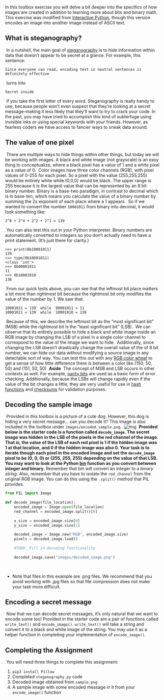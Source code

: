 In this toolbox exercise you will delve a bit deeper into the specifics of how images are created in addition to learning more about bits and binary math. This exercise was modified from [Interactive Python](http://interactivepython.org/runestone/static/everyday/2013/03/1_steganography.html), though this version encodes an image into another image instead of ASCII text.
​
## What is steganography?
​
In a nutshell, the main goal of [steganography](https://en.wikipedia.org/wiki/Steganography) is to hide information within data that doesn’t appear to be secret at a glance. For example, this sentence:
​
```
Since everyone can read, encoding text in neutral sentences is definitely effective
```
​
turns into
​
```
Secret inside
```
​
if you take the first letter of every word. Steganography is really handy to use, because people won’t even suspect that they’re looking at a secret message–making it less likely that they’ll want to try to crack your code. In the past, you may have tried to accomplish this kind of subterfuge using invisible inks or using special keywords with your friends. However, as fearless coders we have access to fancier ways to sneak data around.
​
## The value of one pixel
​
There are multiple ways to hide things within other things, but today we will be working with images. A black and white image (not grayscale) is an easy thing to conceptualize, where a black pixel has a value of 1 and a white pixel as a value of 0.
​
Color images have three color channels (RGB), with pixel values of 0-255 for each pixel. So a pixel with the value (255,255,255) would be entirely white while (0,0,0) would be black. The upper range is 255 because it is the largest value that can be represented by an 8 bit binary number. Binary is a base-two paradigm, in contrast to decimal which is in base-ten, which means you calculate the value of a binary number by summing the 2s exponent of each place where a 1 appears.
​
So if we wanted to convert the number `10001011` from binary into decimal, it would look something like:
​
```
2^8 + 2^4 + 2^2 + 2^1 = 139
```
​
You can also test this out in your Python interpreter. Binary numbers are automatically converted to integers so you don’t actually need to have a print statement. (It’s just there for clarity.)
​
```
>>> print(0b10001011)
139
>>> type(0b10001011)
<class 'int'>
>>> 0b00001011
11
>>> 0b10001010
138
```
​
From our quick tests above, you can see that the leftmost bit place matters a lot more than rightmost bit because the rightmost bit only modifies the value of the number by 1. We saw that:
​
```
10001011 = 139` while `00001011 = 11
10001011 = 139` while `10001010 = 138
```
​
Because of this, we describe the leftmost bit as the “most significant bit” (MSB) while the rightmost bit is the “least significant bit” (LSB).
​
We can observe that its entirely possible to hide a black and white image inside an RGB image by changing the LSB of a pixel in a single color channel to correspond to the value of the image we want to hide.
​
Additionally, since changing the LSB doesn’t drastically change the overall value of the of 8 bit number, we can hide our data without modifying a source image in any detectable sort of way. You can test this out with any [RGB color wheel](http://www.colorspire.com/rgb-color-wheel/) to get a sense of how little difference there is between a color like (150, 50, 50) and (151, 50, 50)
​
**Aside**
​
The concept of MSB and LSB occurs in other contexts as well. For example, [parity bits](https://en.wikipedia.org/wiki/Parity_bit) are used as a basic form of error checking. Additionally, because the LSBs will change rapidly even if the value of the bit changes a little, they are very useful for use in [hash functions](https://en.wikipedia.org/wiki/Hash_function) and [checksums](https://en.wikipedia.org/wiki/Checksum) for validation purposes.
​
## Decoding the sample image
​
Provided in this toolbox is a picture of a cute dog. However, this dog is hiding a very secret message… can you decode it? This image is also included in the toolbox under `images/encoded_sample.png`.
​
![img](https://sd18spring.github.io/images/toolboxes/image-steganography/encoded_sample.png)
​
**Provided below is the starter code is a function called `decode_image`. The secret image was hidden in the LSB of the pixels in the red channel of the image. That is, the value of the LSB of each red pixel is 1 if the hidden image was 1 at that location, and 0 if the hidden image was also 0. Your task is to iterate though each pixel in the encoded image and set the `decode_image` pixel to be (0, 0, 0) or (255, 255, 255) depending on the value of that LSB.**
​
**You may want to look at the Python [bin](https://docs.python.org/3/library/functions.html#bin) function as you convert between integer and binary**. Remember that bin will convert an integer to a *binary string*. Also, remember that you have to isolate the `red_channel` from the original RGB image. You can do this using the `.split()` method that PIL provides.
​
```python
from PIL import Image
​
def decode_image(file_location):
    encoded_image = Image.open(file_location)
    red_channel = encoded_image.split()[0]
​
    x_size = encoded_image.size[0]
    y_size = encoded_image.size[1]
​
    decoded_image = Image.new("RGB", encoded_image.size)
    pixels = decoded_image.load()
​
    #TODO: Fill in decoding functionality
​
    decoded_image.save("images/decoded_image.png")
```
​
- Note that files in this example are .png files. We recommend that you avoid working with .jpg files so that file compression does not make your task more difficult.
​
## Encoding a secret message
​
Now that we can decode secret messages, it’s only natural that we want to encode some too! Provided in the starter code are a pair of functions called `write_text()` and `encode_image()`. `write_text()` will take a string and convert it to a black and white image of the string. You may use it as a helper function in completing your implementation of `encode_image()`.
​
## Completing the Assignment
​
You will need three things to complete this assignment:
​
1. `pip3 install Pillow`
2. Completed `steganography.py` code
3. Decoded image obtained from `sample.png`
4. A sample image with some encoded message in it from your `encode_image()` function
